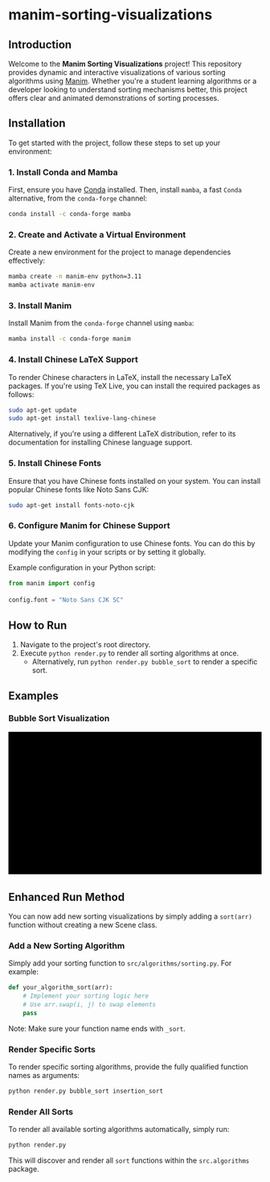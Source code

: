 # manim-sorting-visualizations

## Introduction

Welcome to the **Manim Sorting Visualizations** project! This repository provides dynamic and interactive visualizations of various sorting algorithms using [Manim](https://www.manim.community/). Whether you're a student learning algorithms or a developer looking to understand sorting mechanisms better, this project offers clear and animated demonstrations of sorting processes.

## Installation

To get started with the project, follow these steps to set up your environment:

### 1. Install Conda and Mamba

First, ensure you have [Conda](https://docs.conda.io/projects/conda/en/latest/user-guide/install/index.html) installed. Then, install `mamba`, a fast `Conda` alternative, from the `conda-forge` channel:

```bash
conda install -c conda-forge mamba
```

### 2. Create and Activate a Virtual Environment

Create a new environment for the project to manage dependencies effectively:

```bash
mamba create -n manim-env python=3.11
mamba activate manim-env
```

### 3. Install Manim

Install Manim from the `conda-forge` channel using `mamba`:

```bash
mamba install -c conda-forge manim
```

### 4. Install Chinese LaTeX Support

To render Chinese characters in LaTeX, install the necessary LaTeX packages. If you're using TeX Live, you can install the required packages as follows:

```bash
sudo apt-get update
sudo apt-get install texlive-lang-chinese
```

Alternatively, if you're using a different LaTeX distribution, refer to its documentation for installing Chinese language support.

### 5. Install Chinese Fonts

Ensure that you have Chinese fonts installed on your system. You can install popular Chinese fonts like Noto Sans CJK:

```bash
sudo apt-get install fonts-noto-cjk
```

### 6. Configure Manim for Chinese Support

Update your Manim configuration to use Chinese fonts. You can do this by modifying the `config` in your scripts or by setting it globally.

Example configuration in your Python script:

```python
from manim import config

config.font = "Noto Sans CJK SC"
```

## How to Run

1. Navigate to the project's root directory.
2. Execute `python render.py` to render all sorting algorithms at once.
   - Alternatively, run `python render.py bubble_sort` to render a specific sort.

## Examples

### Bubble Sort Visualization

![Bubble Sort Animation](media/videos/1080p60/bubble_sort.gif)

## Enhanced Run Method

You can now add new sorting visualizations by simply adding a `sort(arr)` function without creating a new Scene class.

### Add a New Sorting Algorithm

Simply add your sorting function to `src/algorithms/sorting.py`. For example:

```python
def your_algorithm_sort(arr):
    # Implement your sorting logic here
    # Use arr.swap(i, j) to swap elements
    pass
```

Note: Make sure your function name ends with `_sort`.

### Render Specific Sorts

To render specific sorting algorithms, provide the fully qualified function names as arguments:

```bash
python render.py bubble_sort insertion_sort
```

### Render All Sorts

To render all available sorting algorithms automatically, simply run:

```bash
python render.py
```

This will discover and render all `sort` functions within the `src.algorithms` package.

